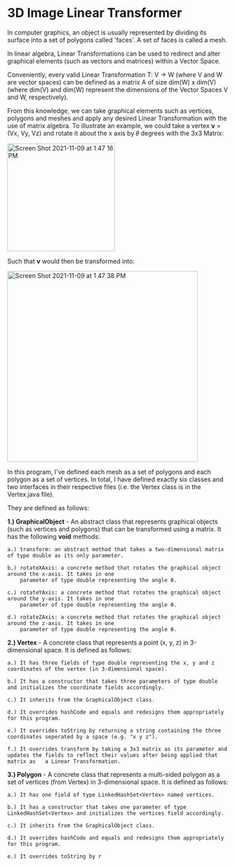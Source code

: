 # 3D Image Linear Transformer

In computer graphics, an object is usually represented by dividing its surface into a set of polygons called 'faces'. A set of faces is called a mesh.

In linear algebra, Linear Transformations can be used to redirect and alter graphical elements (such as vectors and matrices) within a Vector Space.

Conveniently, every valid Linear Transformation T: V -> W (where V and W are vector spaces) can be defined as a matrix A of size dim(W) x dim(V) (where dim(V) and dim(W) represent the dimensions of the Vector Spaces V and W, respectively).

From this knowledge, we can take graphical elements such as vertices, polygons and meshes and apply any desired Linear Transformation with the use of matrix algebra. To illustrate an example, we could take a vertex **v** = (Vx, Vy, Vz) and rotate it about the x axis by 𝜃 degrees with the 3x3 Matrix:

<img width="245" alt="Screen Shot 2021-11-09 at 1 47 16 PM" src="https://user-images.githubusercontent.com/86801013/140985771-2abb2cfe-ec5d-46e4-ac0b-137ff45aa5e5.png">

Such that **v** would then be transformed into:

<img width="434" alt="Screen Shot 2021-11-09 at 1 47 38 PM" src="https://user-images.githubusercontent.com/86801013/140985812-9cc79434-c5bb-4513-9828-afd489b3b99f.png">

In this program, I've defined each mesh as a set of polygons and each polygon as a set of vertices. In total, I have defined exactly six classes and two interfaces in their respective files (i.e. the Vertex class is in the Vertex.java file).

They are defined as follows:

**1.) GraphicalObject** - An abstract class that represents graphical objects (such as vertices and polygons) that can be transformed using a matrix. It has the following **void** methods:

    a.) transform: an abstract method that takes a two-dimensional matrix of type double as its only parameter.
    
    b.) rotateXAxis: a concrete method that rotates the graphical object around the x-axis. It takes in one 
        parameter of type double representing the angle θ.
        
    c.) rotateYAxis: a concrete method that rotates the graphical object around the y-axis. It takes in one 
        parameter of type double representing the angle θ.
    
    d.) rotateZAxis: a concrete method that rotates the graphical object around the z-axis. It takes in one 
        parameter of type double representing the angle θ.
        
        
**2.) Vertex** - A concrete class that represents a point (x, y, z) in 3-dimensional space. It is defined as follows:

    a.) It has three fields of type double representing the x, y and z coordinates of the vertex (in 3-dimensional space).
    
    b.) It has a constructor that takes three parameters of type double and initializes the coordinate fields accordingly.
        
    c.) It inherits from the GraphicalObject class.
    
    d.) It overrides hashCode and equals and redesigns them appropriately for this program.
    
    e.) It overrides toString by returning a string containing the three coordinates seperated by a space (e.g. "x y z").
    
    f.) It overrides transform by taking a 3x3 matrix as its parameter and updates the fields to reflect their values after being applied that matrix as   a Linear Transformation.
    
    
**3.) Polygon** - A concrete class that represents a multi-sided polygon as a set of vertices (from Vertex) in 3-dimensional space. It is defined as follows:

    a.) It has one field of type LinkedHashSet<Vertex> named vertices. 
    
    b.) It has a constructor that takes one parameter of type LinkedHashSet<Vertex> and initializes the vertices field accordingly.
        
    c.) It inherits from the GraphicalObject class.
    
    d.) It overrides hashCode and equals and redesigns them appropriately for this program.
    
    e.) It overrides toString by r
